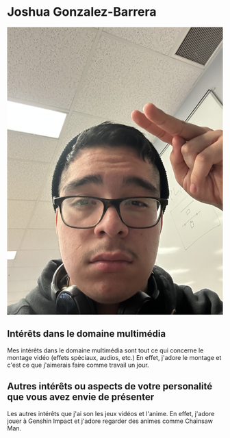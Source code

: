 # Joshua Gonzalez-Barrera
![photo de moi](image_67185665.JPG)
## Intérêts dans le domaine multimédia
Mes intérêts dans le domaine multimédia sont tout ce qui concerne le montage vidéo (effets spéciaux, audios, etc.)
En effet, j'adore le montage et c'est ce que j'aimerais faire comme travail un jour.

## Autres intérêts ou aspects de votre personalité que vous avez envie de présenter
Les autres intérêts que j'ai son les jeux vidéos et l'anime. En effet, j'adore jouer à Genshin Impact et j'adore regarder des animes comme Chainsaw Man.
